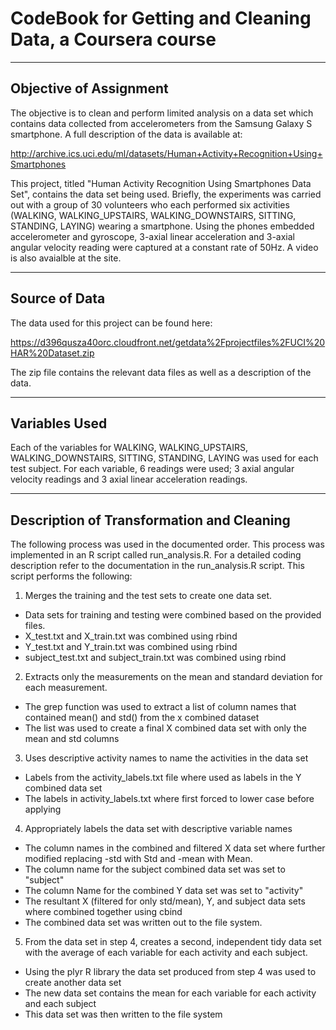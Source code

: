 # CodeBook for Getting and Cleaning Data, a Coursera course
---

## Objective of Assignment
The objective is to clean and perform limited analysis on a data set which contains data collected from 
accelerometers from the Samsung Galaxy S smartphone. A full description of the data is available at: 

http://archive.ics.uci.edu/ml/datasets/Human+Activity+Recognition+Using+Smartphones 

This project, titled "Human Activity Recognition Using Smartphones Data Set", contains the data set being
used. Briefly, the experiments was carried out with a group of 30 volunteers who each performed six activities (WALKING, WALKING_UPSTAIRS, WALKING_DOWNSTAIRS, SITTING, STANDING, LAYING) wearing a smartphone. Using the 
phones embedded accelerometer and gyroscope, 3-axial linear acceleration and 3-axial angular velocity reading
were captured at a constant rate of 50Hz. A video is also avaialble at the site.

---

## Source of Data
The data used for this project can be found here: 

https://d396qusza40orc.cloudfront.net/getdata%2Fprojectfiles%2FUCI%20HAR%20Dataset.zip 

The zip file contains the relevant data files as well as a description of the data.

---

## Variables Used
Each of the variables for WALKING, WALKING_UPSTAIRS, WALKING_DOWNSTAIRS, SITTING, STANDING, LAYING
was used for each test subject. For each variable, 6 readings were used; 3 axial angular velocity
readings and 3 axial linear acceleration readings.

---

## Description of Transformation and Cleaning
The following process was used in the documented order. This process was implemented in an R
script called run_analysis.R. For a detailed coding description refer to the documentation in the 
run_analysis.R script. This script performs the following:

1. Merges the training and the test sets to create one data set.
  * Data sets for training and testing were combined based on the provided files.
  * X_test.txt and X_train.txt was combined using rbind
  * Y_test.txt and Y_train.txt was combined using rbind
  * subject_test.txt and subject_train.txt was combined using rbind

2. Extracts only the measurements on the mean and standard deviation for each measurement. 
  * The grep function was used to extract a list of column names that contained mean() and std() from the x combined dataset
  * The list was used to create a final X combined data set with only the mean and std columns

3. Uses descriptive activity names to name the activities in the data set
  * Labels from the activity_labels.txt file where used as labels in the Y combined data set
  * The labels in activity_labels.txt where first forced to lower case before applying
  
4. Appropriately labels the data set with descriptive variable names
  * The column names in the combined and filtered X data set where further modified replacing -std with Std and -mean with Mean.
  * The column name for the subject combined data set was set to "subject"
  * The column Name for the combined Y data set was set to "activity"
  * The resultant X (filtered for only std/mean), Y, and subject data sets where combined together using cbind
  * The combined data set was written out to the file system.
 
5. From the data set in step 4, creates a second, independent tidy data set with the average of
each variable for each activity and each subject.
  * Using the plyr R library the data set produced from step 4 was used to create another data set
  * The new data set contains the mean for each variable for each activity and each subject
  * This data set was then written to the file system
